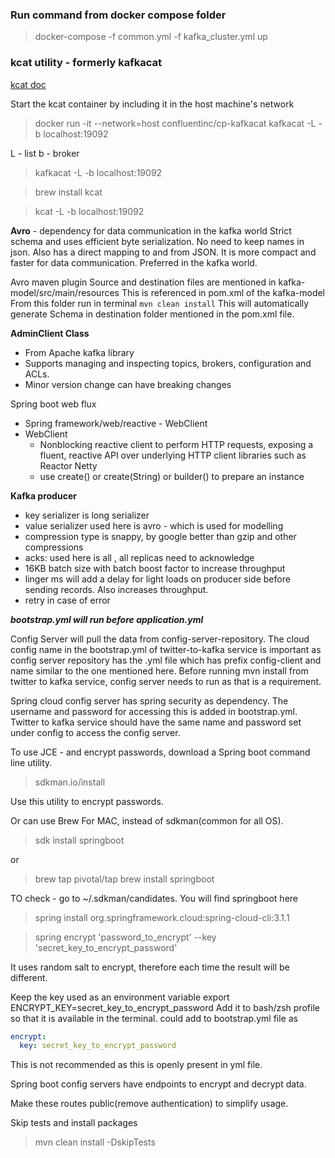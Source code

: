 ### Run command from docker compose folder
>docker-compose -f common.yml -f kafka_cluster.yml up

### kcat utility - formerly kafkacat
[kcat doc](https://docs.confluent.io/platform/current/app-development/kafkacat-usage.html#kcat-formerly-kafkacat-utility)

Start the kcat container by including it in the host machine's network
>docker run -it --network=host confluentinc/cp-kafkacat kafkacat -L -b localhost:19092

L - list
b - broker
>kafkacat -L -b localhost:19092

>brew install kcat

>kcat -L -b localhost:19092

**Avro** - dependency for data communication in the kafka world
Strict schema and uses efficient byte serialization.
No need to keep names in json. 
Also has a direct mapping to and from JSON. 
It is more compact and faster for data communication. 
Preferred in the kafka world. 

Avro maven plugin
Source and destination files are mentioned in kafka-model/src/main/resources
This is referenced in pom.xml of the kafka-model
From this folder run in terminal `mvn clean install`
This will automatically generate Schema in destination folder mentioned in the pom.xml file.


**AdminClient Class** 
- From Apache kafka library
- Supports managing and inspecting topics, brokers, configuration and ACLs. 
- Minor version change can have breaking changes

Spring boot web flux
- Spring framework/web/reactive - WebClient
- WebClient
  - Nonblocking reactive client to perform HTTP requests, exposing a fluent, reactive API over underlying HTTP client libraries such as Reactor Netty
  - use create() or create(String) or builder() to prepare an instance

**Kafka producer**

- key serializer is long serializer
- value serializer used here is avro - which is used for modelling
- compression type is snappy, by google better than gzip and other compressions
- acks: used here is all , all replicas need to acknowledge
- 16KB batch size with batch boost factor to increase throughput
- linger ms will add a delay for light loads on producer side before sending records. Also increases throughput. 
- retry in case of error


***bootstrap.yml will run before application.yml***

Config Server will pull the data from config-server-repository.
The cloud config name in the bootstrap.yml of twitter-to-kafka service is important as config server repository has the .yml file which has prefix config-client and name similar to the one mentioned here. 
Before running mvn install from twitter to kafka service, config server needs to run as that is a requirement.

Spring cloud config server has spring security as dependency.
The username and password for accessing this is added in bootstrap.yml.
Twitter to kafka service should have the same name and password set under config to access the config server.

To use JCE - and encrypt passwords, download a Spring boot command line utility.
> sdkman.io/install

Use this utility to encrypt passwords.

Or can use Brew For MAC, instead of sdkman(common for all OS).

> sdk install springboot
 
or

> brew tap pivotal/tap
> brew install springboot

TO check - go to ~/.sdkman/candidates. You will find springboot here

> spring install org.springframework.cloud:spring-cloud-cli:3.1.1

> spring encrypt 'password_to_encrypt' --key 'secret_key_to_encrypt_password'

It uses random salt to encrypt, therefore each time the result will be different.

Keep the key used as an environment variable 
export ENCRYPT_KEY=secret_key_to_encrypt_password
Add it to bash/zsh profile so that it is available in the terminal.
could add to bootstrap.yml file as 
```bootstrap.yml
encrypt:
  key: secret_key_to_encrypt_password
```
  This is not recommended as this is openly present in yml file.

Spring boot config servers have endpoints to encrypt and decrypt data.

Make these routes public(remove authentication) to simplify usage.

Skip tests and install packages
> mvn clean install -DskipTests

